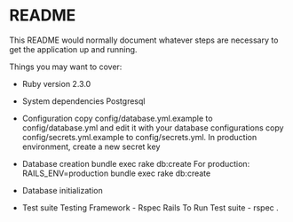 # README

This README would normally document whatever steps are necessary to get the
application up and running.

Things you may want to cover:

* Ruby version
  2.3.0
* System dependencies
  Postgresql

* Configuration
  copy config/database.yml.example to config/database.yml and edit it with your
  database configurations
  copy config/secrets.yml.example to config/secrets.yml.
  In production environment, create a new secret key

* Database creation
  bundle exec rake db:create
  For production: RAILS_ENV=production bundle exec rake db:create
* Database initialization

* Test suite
  Testing Framework - Rspec Rails
  To Run Test suite - rspec .
